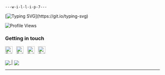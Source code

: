 ```
---w-i-l-l-i-p-7---
```
[![Typing SVG](https://readme-typing-svg.herokuapp.com?font=JetBrains+Mono&color=%6EBF8B&width=440&lines=Welcome+to+Willip7+GitHub+profile.;Hi,+I'+m+@willip7;I'+m+interested+in+Coding;I'+m+currently+learning+Machine+Learning;I'+m+looking+to+collaborate+on+GitHub;How+to+reach+me+@willip7.;Research+is+our+priority.;Thanks+for+reading.)](https://git.io/typing-svg)

<!---willip7 is a ✨ special ✨ repository because its `README.md` (this file) appears on your GitHub profile.You can click the Preview link to take a look at your changes.--->
![Profile Views](https://komarev.com/ghpvc/?username=willip7&color=brightgreen)
### Getting in touch
<a href="https://twitter.com/willip7" title="Follow me on Twitter">
  <img
    width="24"
    alt="Follow me on Twitter"
    src="https://raw.githubusercontent.com/trekhleb/trekhleb/master/assets/icons/twitter.svg"
  /></a>
&nbsp;
<a href="https://www.linkedin.com/in/willip7/" title="Follow me on LinkedIn">
  <img
    width="24"
    alt="Follow me on LinkedIn"
    src="https://raw.githubusercontent.com/trekhleb/trekhleb/master/assets/icons/linkedin.svg"
  /></a>
&nbsp;
<a href="https://medium.com/@willip7" title="Follow me on Medium">
  <img
    width="24"
    alt="Follow me on Medium"
    src="https://raw.githubusercontent.com/trekhleb/trekhleb/master/assets/icons/medium.svg"
  /></a>
&nbsp;
<a href="https://dev.to/willip7" title="Follow me on DevTo">
  <img
    width="24"
    alt="Follow me on DevTo"
    src="https://raw.githubusercontent.com/trekhleb/trekhleb/master/assets/icons/devto.svg"
  /></a>
&nbsp;
<br>
<br>
<a href="https://github.com/willip7">
    <img align="center" src="https://github-readme-stats.vercel.app/api/top-langs/?username=lazarus&layout=compact&theme=buefy&hide_border=true" />
</a>
| <a href="https://github.com/willip7">
    <img src="https://github-readme-stats.vercel.app/api?username=willip7&title_color=002573&show_icons=true&3&icon_color=28057D" align="center"/>
  </a>
  <hr>
